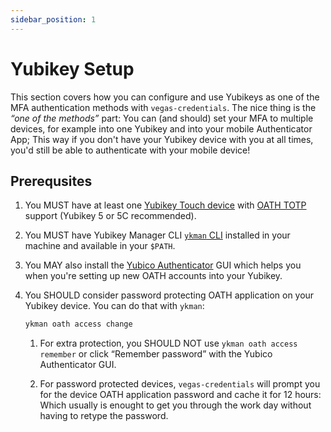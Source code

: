 ```yaml
---
sidebar_position: 1
---
```


# Yubikey Setup

This section covers how you can configure and use Yubikeys as one of the MFA authentication methods with `vegas-credentials`. The nice thing is the _“one of the methods”_ part: You can (and should) set your MFA to multiple devices, for example into one Yubikey and into your mobile Authenticator App; This way if you don't have your Yubikey device with you at all times, you'd still be able to authenticate with your mobile device!

## Prerequsites

1. You MUST have at least one [Yubikey Touch device](https://www.yubico.com/products/yubikey-5-overview/) with [OATH TOTP](https://en.wikipedia.org/wiki/Time-based_One-Time_Password) support (Yubikey 5 or 5C recommended).

2. You MUST have Yubikey Manager CLI [`ykman` CLI](https://developers.yubico.com/yubikey-manager/) installed in your machine and available in your `$PATH`.

3. You MAY also install the [Yubico Authenticator](https://www.yubico.com/products/yubico-authenticator/) GUI which helps you when you're setting up new OATH accounts into your Yubikey.

4. You SHOULD consider password protecting OATH application on your Yubikey device. You can do that with `ykman`:
    ```sh
    ykman oath access change
    ```

    1. For extra protection, you SHOULD NOT use `ykman oath access remember` or click “Remember password” with the Yubico Authenticator GUI.

    2. For password protected devices, `vegas-credentials` will prompt you for the device OATH application password and cache it for 12 hours: Which usually is enought to get you through the work day without having to retype the password.

